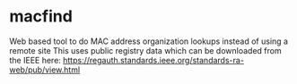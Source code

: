 # macfind
Web based tool to do MAC address organization lookups instead of using a remote site
This uses public registry data which can be downloaded from the IEEE
here: https://regauth.standards.ieee.org/standards-ra-web/pub/view.html
